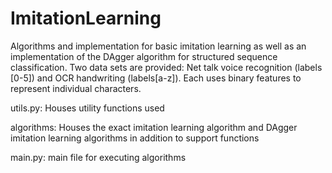 # ImitationLearning
Algorithms and implementation for basic imitation learning as well as an implementation of the DAgger algorithm for structured sequence classification. Two data sets are provided: Net talk voice recognition (labels [0-5]) and OCR handwriting (labels[a-z]). Each uses binary features to represent individual characters.

utils.py: Houses utility functions used

algorithms: Houses the exact imitation learning algorithm and DAgger imitation learning algorithms in addition to support functions

main.py: main file for executing algorithms
